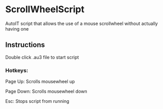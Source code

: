 # ScrollWheelScript

AutoIT script that allows the use of a mouse scrollwheel without actually having one

## Instructions

Double click .au3 file to start script

### Hotkeys:

Page Up: Scrolls mousewheel up

Page Down: Scrolls mousewheel down

Esc: Stops script from running
